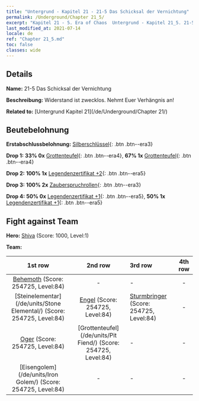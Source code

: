 ```yaml
---
title: "Untergrund - Kapitel 21 - 21-5 Das Schicksal der Vernichtung"
permalink: /Underground/Chapter 21_5/
excerpt: "Kapitel 21 - 5. Era of Chaos  Untergrund - Kapitel 21_5. 21-5 Das Schicksal der Vernichtung"
last_modified_at: 2021-07-14
locale: de
ref: "Chapter 21_5.md"
toc: false
classes: wide
---
```


## Details

 **Name:** 21-5 Das Schicksal der Vernichtung

 **Beschreibung:** Widerstand ist zwecklos. Nehmt Euer Verhängnis an!

 **Related to:** [Untergrund Kapitel 21](/de/Underground/Chapter 21/)

## Beutebelohnung

 **Erstabschlussbelohnung:** [Silberschlüssel](/ItemsDE/con_693/){: .btn .btn--era3}

 **Drop 1:** **33% 0x** [Grottenteufel](/ItemsDE/unt_230/){: .btn .btn--era4}, **67% 1x** [Grottenteufel](/ItemsDE/unt_230/){: .btn .btn--era4}

 **Drop 2:** **100% 1x** [Legendenzertifikat +2](/ItemsDE/mat_81/){: .btn .btn--era5}

 **Drop 3:** **100% 2x** [Zauberspruchrollen](/ItemsDE/con_694/){: .btn .btn--era3}

 **Drop 4:** **50% 0x** [Legendenzertifikat +1](/ItemsDE/mat_74/){: .btn .btn--era5}, **50% 1x** [Legendenzertifikat +1](/ItemsDE/mat_74/){: .btn .btn--era5}


## Fight against Team
 **Hero:** [Shiva](/de/heroes/Shiva/) (Score: 1000, Level:1)

 **Team:**


  | 1st row | 2nd row | 3rd row | 4th row |
  |:----:|:----:|:----|:----:|
  | [Behemoth](/de/units/Behemoth/) (Score: 254725, Level:84)  | - | - | - |
  | [Steinelementar](/de/units/Stone Elemental/) (Score: 254725, Level:84)  | [Engel](/de/units/Angel/) (Score: 254725, Level:84)  | [Sturmbringer](/de/units/Stormbringer/) (Score: 254725, Level:84)  | - |
  | [Oger](/de/units/Ogre/) (Score: 254725, Level:84)  | [Grottenteufel](/de/units/Pit Fiend/) (Score: 254725, Level:84)  | - | - |
  | [Eisengolem](/de/units/Iron Golem/) (Score: 254725, Level:84)  | - | - | - |


